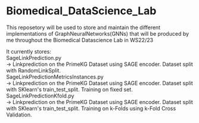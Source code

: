 # Biomedical_DataScience_Lab

This reposetory will be used to store and maintain the different implementations of GraphNeuralNetworks(GNNs) that will be produced by me throughout the Biomedical Datascience Lab in WS22/23

It currently stores: <br>
SageLinkPrediction.py <br>-> Linkprediction on the PrimeKG Dataset using SAGE encoder. Dataset split with RandomLinkSplit. <br>
SageLinkPredictionMetricsInstances.py <br>-> Linkprediction on the PrimeKG Dataset using SAGE encoder. Dataset split with SKlearn's train_test_split. Training on fixed set. <br>
SageLinkPredictionKfold.py <br>-> Linkprediction on the PrimeKG Dataset using SAGE encoder. Dataset split with SKlearn's train_test_split. Training on k-Folds using k-Fold Cross Validation.
